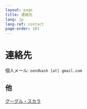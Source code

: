 ```yaml
---
layout: page
title: 連絡先
lang: jp
lang-ref: contact
page-order: 101
---
```


# 連絡先

個人メール: `zendkash [at] gmail.com`

## 他

[グーグル・スカラ](https://scholar.google.ca/citations?user=_WdA8SEAAAAJ&hl=en)
